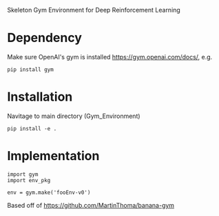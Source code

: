 Skeleton Gym Environment for Deep Reinforcement Learning


# Dependency
Make sure OpenAI's gym is installed https://gym.openai.com/docs/, e.g.
```
pip install gym
```

# Installation
Navitage to main directory (Gym_Environment)
```
pip install -e .
```

# Implementation
```
import gym
import env_pkg

env = gym.make('fooEnv-v0')
```

Based off of https://github.com/MartinThoma/banana-gym
